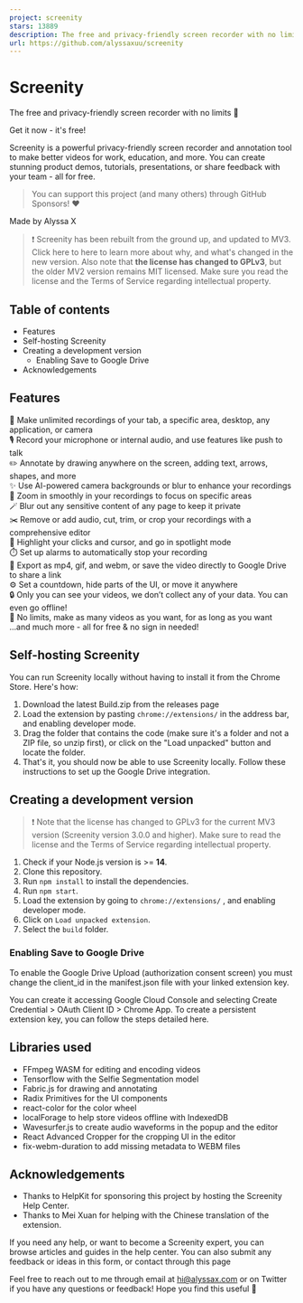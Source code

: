 ```yaml
---
project: screenity
stars: 13889
description: The free and privacy-friendly screen recorder with no limits 🎥
url: https://github.com/alyssaxuu/screenity
---
```


Screenity
=========

The free and privacy-friendly screen recorder with no limits 🎥

Get it now - it's free!

Screenity is a powerful privacy-friendly screen recorder and annotation tool to make better videos for work, education, and more. You can create stunning product demos, tutorials, presentations, or share feedback with your team - all for free.

> You can support this project (and many others) through GitHub Sponsors! ❤️

Made by Alyssa X

> ❗️ Screenity has been rebuilt from the ground up, and updated to MV3. Click here to here to learn more about why, and what's changed in the new version. Also note that **the license has changed to GPLv3**, but the older MV2 version remains MIT licensed. Make sure you read the license and the Terms of Service regarding intellectual property.

Table of contents
-----------------

-   Features
-   Self-hosting Screenity
-   Creating a development version
    -   Enabling Save to Google Drive
-   Acknowledgements

Features
--------

🎥 Make unlimited recordings of your tab, a specific area, desktop, any application, or camera  
🎙️ Record your microphone or internal audio, and use features like push to talk  
✏️ Annotate by drawing anywhere on the screen, adding text, arrows, shapes, and more  
✨ Use AI-powered camera backgrounds or blur to enhance your recordings  
🔎 Zoom in smoothly in your recordings to focus on specific areas  
🪄 Blur out any sensitive content of any page to keep it private  
✂️ Remove or add audio, cut, trim, or crop your recordings with a comprehensive editor  
👀 Highlight your clicks and cursor, and go in spotlight mode  
⏱️ Set up alarms to automatically stop your recording  
💾 Export as mp4, gif, and webm, or save the video directly to Google Drive to share a link  
⚙️ Set a countdown, hide parts of the UI, or move it anywhere  
🔒 Only you can see your videos, we don’t collect any of your data. You can even go offline!  
💙 No limits, make as many videos as you want, for as long as you want  
…and much more - all for free & no sign in needed!

Self-hosting Screenity
----------------------

You can run Screenity locally without having to install it from the Chrome Store. Here's how:

1.  Download the latest Build.zip from the releases page
2.  Load the extension by pasting `chrome://extensions/` in the address bar, and enabling developer mode.
3.  Drag the folder that contains the code (make sure it's a folder and not a ZIP file, so unzip first), or click on the "Load unpacked" button and locate the folder.
4.  That's it, you should now be able to use Screenity locally. Follow these instructions to set up the Google Drive integration.

Creating a development version
------------------------------

> ❗️ Note that the license has changed to GPLv3 for the current MV3 version (Screenity version 3.0.0 and higher). Make sure to read the license and the Terms of Service regarding intellectual property.

1.  Check if your Node.js version is >= **14**.
2.  Clone this repository.
3.  Run `npm install` to install the dependencies.
4.  Run `npm start`.
5.  Load the extension by going to `chrome://extensions/` , and enabling developer mode.
6.  Click on `Load unpacked extension`.
7.  Select the `build` folder.

### Enabling Save to Google Drive

To enable the Google Drive Upload (authorization consent screen) you must change the client\_id in the manifest.json file with your linked extension key.

You can create it accessing Google Cloud Console and selecting Create Credential > OAuth Client ID > Chrome App. To create a persistent extension key, you can follow the steps detailed here.

Libraries used
--------------

-   FFmpeg WASM for editing and encoding videos
-   Tensorflow with the Selfie Segmentation model
-   Fabric.js for drawing and annotating
-   Radix Primitives for the UI components
-   react-color for the color wheel
-   localForage to help store videos offline with IndexedDB
-   Wavesurfer.js to create audio waveforms in the popup and the editor
-   React Advanced Cropper for the cropping UI in the editor
-   fix-webm-duration to add missing metadata to WEBM files

Acknowledgements
----------------

-   Thanks to HelpKit for sponsoring this project by hosting the Screenity Help Center.
-   Thanks to Mei Xuan for helping with the Chinese translation of the extension.

If you need any help, or want to become a Screenity expert, you can browse articles and guides in the help center. You can also submit any feedback or ideas in this form, or contact through this page

Feel free to reach out to me through email at hi@alyssax.com or on Twitter if you have any questions or feedback! Hope you find this useful 💜
